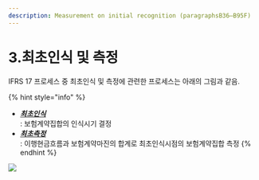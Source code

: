 ```yaml
---
description: Measurement on initial recognition (paragraphsB36–B95F)
---
```


# 3.최초인식 및 측정

IFRS 17 프로세스 중 최초인식 및 측정에 관련한 프로세스는 아래의 그림과 같음.

{% hint style="info" %}
* [_**최초인식**_](broken-reference)\
  : 보험계약집합의 인식시기 결정 &#x20;
* [_**최초측정**_](broken-reference)\
  : 이행현금흐름과 보험계약마진의 합계로 최초인식시점의 보험계약집합 측정&#x20;
{% endhint %}

![](../.gitbook/assets/assets\_-MCq\_hIKPo4BhcKtBqTt\_-Mg4t7J6JFigXu6zzhAw\_-Mg4tY\_tmKe8zLp\_2DpO\_그림3-1\_대체.webp)
